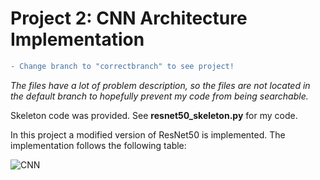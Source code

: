 # Project 2: CNN Architecture Implementation


```diff
- Change branch to "correctbranch" to see project!
```
<i>The files have a lot of problem description, so the files are not located in the default branch to hopefully prevent my code from being searchable.</i>

Skeleton code was provided. See <b>resnet50_skeleton.py</b> for my code.

In this project a modified version of ResNet50 is implemented. The implementation follows the following table:

![CNN](https://user-images.githubusercontent.com/57245846/134505273-9a129dbd-c973-49a0-8e65-2e76ba2be6a3.jpg)
